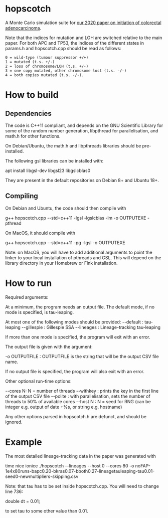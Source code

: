 hopscotch
=========

A Monte Carlo simulation suite for [our 2020 paper on initiation of colorectal
adenocarcinoma](https://www.pnas.org/doi/10.1073/pnas.2003771117).

Note that the indices for mutation and LOH are switched relative to the main
paper. For both APC and TP53, the indices of the different states in
params.h and hopscotch.cpp should be read as follows:

    0 = wild-type (tumour suppressor +/+)
    1 = mutated (t.s. +/-)
    2 = loss of chromosome/LOH (t.s. +/-)
    3 = one copy mutated, other chromosome lost (t.s. -/-)
    4 = both copies mutated (t.s. -/-).

How to build
===============

Dependencies
------------

The code is C++11 compliant, and depends on the GNU Scientific Library for
some of the random number generation, libpthread for parallelisation, and 
math.h for other functions. 

On Debian/Ubuntu, the math.h and libpthreads libraries should be pre-installed.

The following gsl libraries can be installed with: 

apt install libgsl-dev libgsl23 libgslcblas0

They are present in the default repositories on Debian 8+ and Ubuntu 18+.

Compiling
---------

On Debian and Ubuntu, the code should then compile with

g++ hopscotch.cpp --std=c++11 -lgsl -lgslcblas -lm -o OUTPUTEXE -pthread

On MacOS, it should compile with

g++ hopscotch.cpp --std=c++11 -pg -lgsl -o OUTPUTEXE 

Note: on MacOS, you will have to add additional arguments to point the
linker to your local installation of pthreads and GSL. This will depend on
the library directory in your Homebrew or Fink installation.

How to run
=============

Required arguments:

At a minimum, the program needs an output file. The default mode, if no
mode is specified, is tau-leaping.

At most one of the following modes should be provided:
--default : tau-leaping
--gillespie : Gillespie SSA
--lineages : Lineage-tracking tau-leaping

If more than one mode is specified, the program will exit with an error.

The output file is given with the argument:

-o OUTPUTFILE : OUTPUTFILE is the string that will be the output CSV file
                name.

If no output file is specified, the program will also exit with an error.

Other optional run-time options:

--cores N: N = number of threads
--withkey : prints the key in the first line of the output CSV file
--polite : with parallelisation, sets the number of threads to 50% of
           available cores
--host N : N = seed for RNG (can be integer e.g. output of date +%s, or string 
            e.g. hostname)

Any other options parsed in hopscotch.h are defunct, and should be ignored.

Example
==========

The most detailed lineage-tracking data in the paper was generated with

time nice ionice ./hopscotch --lineages --host 0 --cores 80 -o noFAP-1e4x80runs-bapc0.20-bkras0.07-bboth0.27-lineagetauleaping-tau0.01-seed0-newmultipliers-skipping.csv

Note: that tau has to be set inside hopscotch.cpp. You will need to change
line 736:

double dt = 0.01;

to set tau to some other value than 0.01.
